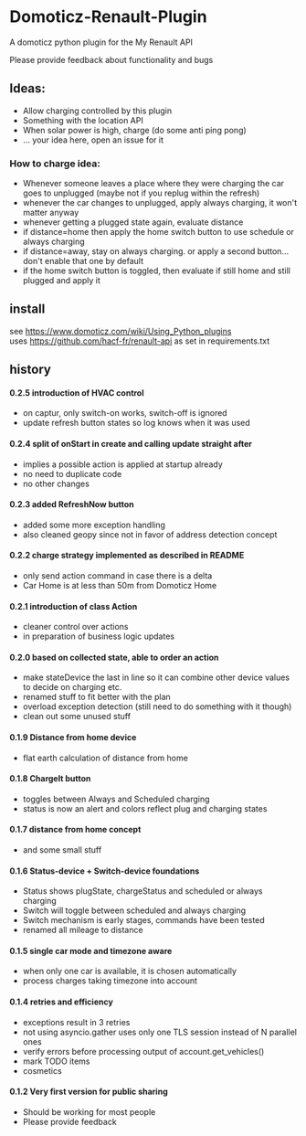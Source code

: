 # Domoticz-Renault-Plugin

A domoticz python plugin for the My Renault API

Please provide feedback about functionality and bugs

## Ideas:

- Allow charging controlled by this plugin
- Something with the location API
- When solar power is high, charge (do some anti ping pong)
- ... your idea here, open an issue for it

### How to charge idea:
- Whenever someone leaves a place where they were charging the car goes to unplugged (maybe not if you replug within the refresh)
- whenever the car changes to unplugged, apply always charging, it won't matter anyway
- whenever getting a plugged state again, evaluate distance
- if distance=home then apply the home switch button to use schedule or always charging
- if distance=away, stay on always charging. or apply a second button... don't enable that one by default
- if the home switch button is toggled, then evaluate if still home and still plugged and apply it

## install
see https://www.domoticz.com/wiki/Using_Python_plugins  
uses https://github.com/hacf-fr/renault-api as set in requirements.txt 

## history

#### 0.2.5 introduction of HVAC control
- on captur, only switch-on works, switch-off is ignored
- update refresh button states so log knows when it was used

#### 0.2.4 split of onStart in create and calling update straight after
- implies a possible action is applied at startup already
- no need to duplicate code
- no other changes

#### 0.2.3 added RefreshNow button
- added some more exception handling
- also cleaned geopy since not in favor of address detection concept

#### 0.2.2 charge strategy implemented as described in README
- only send action command in case there is a delta
- Car Home is at less than 50m from Domoticz Home

#### 0.2.1 introduction of class Action
- cleaner control over actions
- in preparation of business logic updates

#### 0.2.0 based on collected state, able to order an action
- make stateDevice the last in line so it can combine other device values to decide on charging etc.
- renamed stuff to fit better with the plan
- overload exception detection (still need to do something with it though)
- clean out some unused stuff

#### 0.1.9 Distance from home device
- flat earth calculation of distance from home

#### 0.1.8 ChargeIt button
- toggles between Always and Scheduled charging
- status is now an alert and colors reflect plug and charging states

#### 0.1.7 distance from home concept
- and some small stuff

#### 0.1.6 Status-device + Switch-device foundations
- Status shows plugState, chargeStatus and scheduled or always charging
- Switch will toggle between scheduled and always charging
- Switch mechanism is early stages, commands have been tested
- renamed all mileage to distance

#### 0.1.5 single car mode and timezone aware
- when only one car is available, it is chosen automatically
- process charges taking timezone into account

#### 0.1.4 retries and efficiency
- exceptions result in 3 retries
- not using asyncio.gather uses only one TLS session instead of N parallel ones
- verify errors before processing output of account.get_vehicles()
- mark TODO items
- cosmetics

#### 0.1.2 Very first version for public sharing
- Should be working for most people
- Please provide feedback
